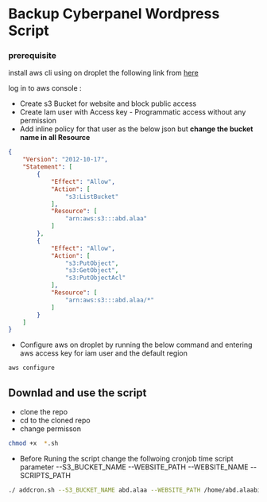 # Backup Cyberpanel Wordpress  Script


### prerequisite

install aws cli using on droplet the following link from [here](https://docs.aws.amazon.com/cli/latest/userguide/getting-started-install.html)

log in to aws console :
* Create s3 Bucket for website and block public access
* Create Iam user with Access key - Programmatic access without any permission
* Add inline policy for that user as the below json but **change the bucket name in all Resource**
```json
{
    "Version": "2012-10-17",
    "Statement": [
        {
            "Effect": "Allow",
            "Action": [
                "s3:ListBucket"
            ],
            "Resource": [
                "arn:aws:s3:::abd.alaa"
            ]
        },
        {
            "Effect": "Allow",
            "Action": [
                "s3:PutObject",
                "s3:GetObject",
                "s3:PutObjectAcl"
            ],
            "Resource": [
                "arn:aws:s3:::abd.alaa/*"
            ]
        }
    ]
}

```
* Configure aws on droplet by running the below command and entering aws access key for iam user and the default region

```bash
aws configure
```

## Downlad and use the script
* clone the repo
* cd to the cloned repo
* change permisson
```bash
chmod +x  *.sh
```
* Before Runing  the script change the follwoing
cronjob time 
script parameter
--S3_BUCKET_NAME
--WEBSITE_PATH
--WEBSITE_NAME
--SCRIPTS_PATH

```bash
./ addcron.sh --S3_BUCKET_NAME abd.alaa --WEBSITE_PATH /home/abd.alaabishtawi.com/public_html/ --WEBSITE_NAME abd.alaabishtawi.com --SCRIPTS_PATH /home/passing
```
